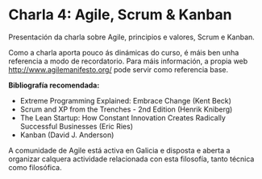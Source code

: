 # Charla 4: Agile, Scrum & Kanban
Presentación da charla sobre Agile, principios e valores, Scrum e Kanban.

Como a charla aporta pouco ás dinámicas do curso, é máis ben unha referencia a modo de recordatorio. Para máis información, a propia web http://www.agilemanifesto.org/ pode servir como referencia base.

**Bibliografía recomendada:**

* Extreme Programming Explained: Embrace Change (Kent Beck)
* Scrum and XP from the Trenches - 2nd Edition (Henrik Kniberg)
* The Lean Startup: How Constant Innovation Creates Radically Successful Businesses (Eric Ries)
* Kanban (David J. Anderson)

A comunidade de Agile está activa en Galicia e disposta e aberta a organizar calquera actividade relacionada con esta filosofía, tanto técnica como filosófica.
